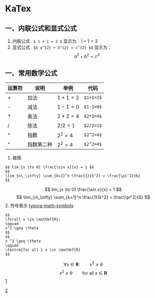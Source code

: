# KaTex

## 一、内联公式和显式公式
1. 内联公式 ` $ 1 + 1 = 2 $` 显示为：$1 + 1 = 2$
2. 显式公式 ` $$ a^{2} + b^{2} = c^{2} $$` 显示为：$$ a^{2} + b^{2} = c^{2} $$
## 一、常用数学公式
|运算符|说明|举例|代码|
|-|-|-|-|
|+|加法|$1+1=2$|`$1+1=2$`|
|-|减法|$1-1=0$|`$1-1=0$`|
|*|乘法|$2*2=4$|`$2*2=4$`|
|/|除法|$2/2=1$|`$2/2=1$`|
|^|指数|$2^2=4$|`$2^2=4$`|
|^|指数第二种|$2^{2}=4$|`$2^2=4$`|

1. 极限
```KaTex
$$ lim_{x \to 0} \frac{\sin x}{x} = 1 $$
$$ 
\lim_{n\_\infty} \sum_{k=1}^n \frac{1}{k^2} = \frac{\pi^2}{6}
$$
```
$$ lim_{x \to 0} \frac{\sin x}{x} = 1 $$
$$ 
\lim_{n\_\infty} \sum_{k=1}^n \frac{1}{k^2} = \frac{\pi^2}{6}
$$
2. 符号表示
[typora-math-symbols](https://blog.csdn.net/wait_for_eva/article/details/84307306)
```KaTex
$$
\forall x \in \mathbf{R}:
\qquad 
x^2 \geq \theta
$$ 
$$
x ^2 \geq \theta 
\qquad 
\textrm{for all } x \in \mathbf{R}
$$
```
$$
\forall x \in \mathbf{R}:
\qquad 
x^2 \geq \theta
$$ 
$$
x ^2 \geq \theta 
\qquad 
\textrm{for all } x \in \mathbf{R}
$$
[1](https://blog.csdn.net/bingteng6859/article/details/104886224?utm_medium=distribute.pc_relevant.none-task-blog-2~default~baidujs_baidulandingword~default-4-104886224-blog-104561781.235^v43^pc_blog_bottom_relevance_base6&spm=1001.2101.3001.4242.3&utm_relevant_index=7)


[2](https://www.bilibili.com/video/BV1nE411n7W8/?spm_id_from=333.337.search-card.all.click&vd_source=aaa6f3193ab47d25ce56900f14dcebe0)